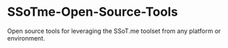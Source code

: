 # SSoTme-Open-Source-Tools
Open source tools for leveraging the SSoT.me toolset from any platform or environment.
